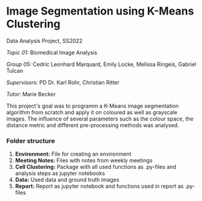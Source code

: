 # Image Segmentation using K-Means Clustering

Data Analysis Project, SS2022 <br>

*Topic 01:* Biomedical Image Analysis <br>

*Group 05:* Cedric Leonhard Marquard, Emily Locke, Melissa Ringeis, Gabriel Tulcan <br>

*Supervisors:* PD Dr. Karl Rohr, Christian Ritter <br>

*Tutor:* Marie Becker


This project's goal was to programm a K-Means image segmentation algorithm from scratch and apply it on coloured as well as grayscale images. The influence of several parameters such as the colour space, the distance metric and different pre-processing methods was analysed.


### Folder structure

1. **Environment:** File for creating an environment
2. **Meeting Notes:** Files with notes from weekly meetings
3. **Cell Clustering:**  Package with all used functions as .py-files and analysis steps as jupyter notebooks
4. **Data:** Used data and ground truth images
5. **Report:** Report as jupyter notebook and functions used in report as .py-files